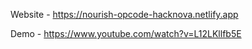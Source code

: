 Website - https://nourish-opcode-hacknova.netlify.app

Demo - https://www.youtube.com/watch?v=L12LKllfb5E
